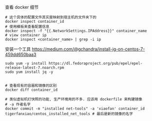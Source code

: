 

查看 docker 细节
```shell
# 这个具体的配置文件其实是映射到宿主机的文件夹下的 
docker inspect container_id
# 使用模板来查看配置信息
docker inspect -f "{{.NetworkSettings.IPAddress}}" container_name
# view container ip
docker inspect <container_name> | grep -i ip
```

安装一个工具
https://medium.com/@gchandra/install-jg-on-centos-7-459dd650baa3

```shell
sudo yum -y install https://dl.fedoraproject.org/pub/epel/epel-release-latest-7.noarch.rpm 
sudo yum install jq -y
```


```shell

# 查看现有的容器和镜像的区别
docker diff container_id 

# 类似虚拟机打快照的功能, 生产环境用的不多. 应该用 dockerfile 来构建镜像
# -a 作者名字
docker commit -m "installed net-tools" -a 'xiaofan' container_id tigerfanxiao/centos_installed_net_tools # 最后是新的镜像的名字



```